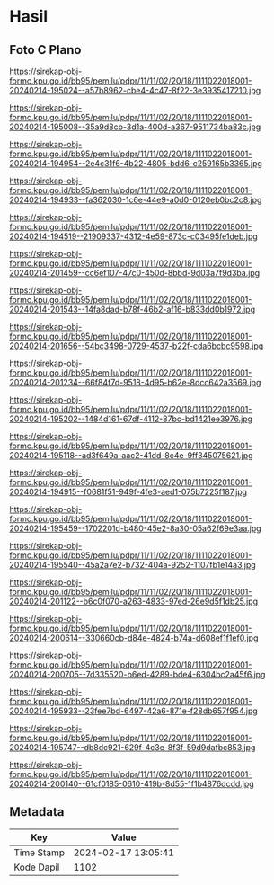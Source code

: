 # Hasil

## Foto C Plano

https://sirekap-obj-formc.kpu.go.id/bb95/pemilu/pdpr/11/11/02/20/18/1111022018001-20240214-195024--a57b8962-cbe4-4c47-8f22-3e3935417210.jpg

https://sirekap-obj-formc.kpu.go.id/bb95/pemilu/pdpr/11/11/02/20/18/1111022018001-20240214-195008--35a9d8cb-3d1a-400d-a367-9511734ba83c.jpg

https://sirekap-obj-formc.kpu.go.id/bb95/pemilu/pdpr/11/11/02/20/18/1111022018001-20240214-194954--2e4c31f6-4b22-4805-bdd6-c259165b3365.jpg

https://sirekap-obj-formc.kpu.go.id/bb95/pemilu/pdpr/11/11/02/20/18/1111022018001-20240214-194933--fa362030-1c6e-44e9-a0d0-0120eb0bc2c8.jpg

https://sirekap-obj-formc.kpu.go.id/bb95/pemilu/pdpr/11/11/02/20/18/1111022018001-20240214-194519--21909337-4312-4e59-873c-c03495fe1deb.jpg

https://sirekap-obj-formc.kpu.go.id/bb95/pemilu/pdpr/11/11/02/20/18/1111022018001-20240214-201459--cc6ef107-47c0-450d-8bbd-9d03a7f9d3ba.jpg

https://sirekap-obj-formc.kpu.go.id/bb95/pemilu/pdpr/11/11/02/20/18/1111022018001-20240214-201543--14fa8dad-b78f-46b2-af16-b833dd0b1972.jpg

https://sirekap-obj-formc.kpu.go.id/bb95/pemilu/pdpr/11/11/02/20/18/1111022018001-20240214-201656--54bc3498-0729-4537-b22f-cda6bcbc9598.jpg

https://sirekap-obj-formc.kpu.go.id/bb95/pemilu/pdpr/11/11/02/20/18/1111022018001-20240214-201234--66f84f7d-9518-4d95-b62e-8dcc642a3569.jpg

https://sirekap-obj-formc.kpu.go.id/bb95/pemilu/pdpr/11/11/02/20/18/1111022018001-20240214-195202--1484d161-67df-4112-87bc-bd1421ee3976.jpg

https://sirekap-obj-formc.kpu.go.id/bb95/pemilu/pdpr/11/11/02/20/18/1111022018001-20240214-195118--ad3f649a-aac2-41dd-8c4e-9ff345075621.jpg

https://sirekap-obj-formc.kpu.go.id/bb95/pemilu/pdpr/11/11/02/20/18/1111022018001-20240214-194915--f0681f51-949f-4fe3-aed1-075b7225f187.jpg

https://sirekap-obj-formc.kpu.go.id/bb95/pemilu/pdpr/11/11/02/20/18/1111022018001-20240214-195459--1702201d-b480-45e2-8a30-05a62f69e3aa.jpg

https://sirekap-obj-formc.kpu.go.id/bb95/pemilu/pdpr/11/11/02/20/18/1111022018001-20240214-195540--45a2a7e2-b732-404a-9252-1107fb1e14a3.jpg

https://sirekap-obj-formc.kpu.go.id/bb95/pemilu/pdpr/11/11/02/20/18/1111022018001-20240214-201122--b6c0f070-a263-4833-97ed-26e9d5f1db25.jpg

https://sirekap-obj-formc.kpu.go.id/bb95/pemilu/pdpr/11/11/02/20/18/1111022018001-20240214-200614--330660cb-d84e-4824-b74a-d608ef1f1ef0.jpg

https://sirekap-obj-formc.kpu.go.id/bb95/pemilu/pdpr/11/11/02/20/18/1111022018001-20240214-200705--7d335520-b6ed-4289-bde4-6304bc2a45f6.jpg

https://sirekap-obj-formc.kpu.go.id/bb95/pemilu/pdpr/11/11/02/20/18/1111022018001-20240214-195933--23fee7bd-6497-42a6-871e-f28db657f954.jpg

https://sirekap-obj-formc.kpu.go.id/bb95/pemilu/pdpr/11/11/02/20/18/1111022018001-20240214-195747--db8dc921-629f-4c3e-8f3f-59d9dafbc853.jpg

https://sirekap-obj-formc.kpu.go.id/bb95/pemilu/pdpr/11/11/02/20/18/1111022018001-20240214-200140--61cf0185-0610-419b-8d55-1f1b4876dcdd.jpg


## Metadata

| Key        | Value               |
| ---------- | ------------------- |
| Time Stamp | 2024-02-17 13:05:41 |
| Kode Dapil | 1102                |



